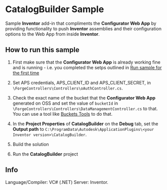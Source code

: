 # CatalogBuilder Sample

Sample **Inventor** add-in that compliments the **Configurator Web App** by providing functionality to push **Inventor** assemblies and their configuration options to the Web App from inside **Inventor**. 

## How to run this sample
1) First make sure that the **Configurator Web App** is already working fine and is running - i.e. you completed the setps outlined in [Run sample for the first time](../README.md#run-sample-for-the-first-time) 

1) Set APS credentials, APS_CLIENT_ID and APS_CLIENT_SECRET, in `\ForgeControllers\Controllers\oAuthController.cs`.

1) Check the exact name of the bucket that the **Configurator Web App** generated on OSS and set the value of `bucketId` in `\ForgeControllers\Controllers\DataManagementController.cs` to that.
You can use a tool like [Buckets Tools](https://oss-manager.autodesk.io/) to do that.

1) In the **Project Properties** of **CatalogBuilder** on the **Debug** tab, set the **Output path** to `C:\ProgramData\Autodesk\ApplicationPlugins\<your Inventor version>\CatalogBuilder`.

1) Build the solution

1) Run the **CatalogBuilder** project  

## Info
Language/Compiler: VC# (.NET)
Server: Inventor.
